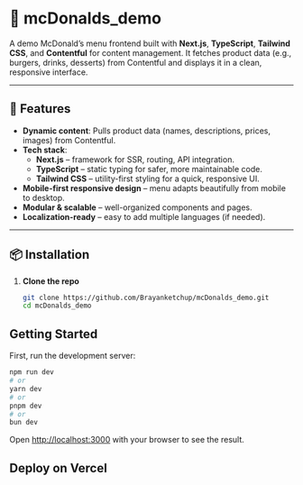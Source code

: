# 🍟 mcDonalds_demo

A demo McDonald’s menu frontend built with **Next.js**, **TypeScript**, **Tailwind CSS**, and **Contentful** for content management. It fetches product data (e.g., burgers, drinks, desserts) from Contentful and displays it in a clean, responsive interface.

---

## 🚀 Features

- **Dynamic content**: Pulls product data (names, descriptions, prices, images) from Contentful.
- **Tech stack**:
  - **Next.js** – framework for SSR, routing, API integration.
  - **TypeScript** – static typing for safer, more maintainable code.
  - **Tailwind CSS** – utility-first styling for a quick, responsive UI.
- **Mobile-first responsive design** – menu adapts beautifully from mobile to desktop.
- **Modular & scalable** – well-organized components and pages.
- **Localization-ready** – easy to add multiple languages (if needed).

---

## 📦 Installation

1. **Clone the repo**  
   ```bash
   git clone https://github.com/Brayanketchup/mcDonalds_demo.git
   cd mcDonalds_demo

## Getting Started

First, run the development server:

```bash
npm run dev
# or
yarn dev
# or
pnpm dev
# or
bun dev
```

Open [http://localhost:3000](http://localhost:3000) with your browser to see the result.

## Deploy on Vercel
